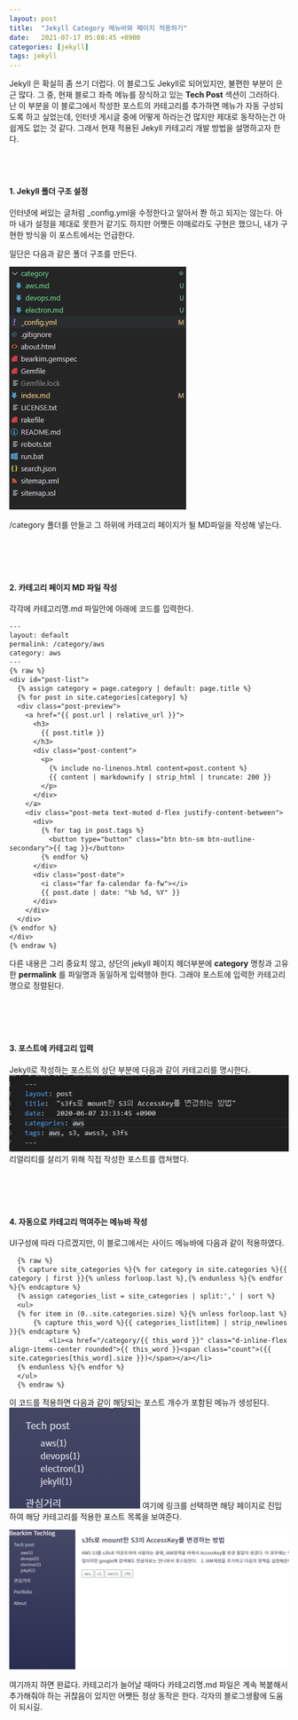 ```yaml
---
layout: post
title:  "Jekyll Category 메뉴바와 페이지 적용하기"
date:   2021-07-17 05:08:45 +0900
categories: [jekyll]
tags: jekyll
---
```


Jekyll 은 확실히 좀 쓰기 더럽다. 이 블로그도 Jekyll로 되어있지만, 불편한 부분이 은근 많다. 그 중, 현재 블로그 좌측 메뉴를 장식하고 있는 **Tech Post** 섹션이 그러하다. 
난 이 부분을 이 블로그에서 작성한 포스트의 카테고리를 추가하면 메뉴가 자동 구성되도록 하고 싶었는데, 인터넷 게시글 중에 어떻게 하라는건 많지만 제대로 동작하는건 아쉽게도 없는 것 같다. 그래서 현재 적용된 Jekyll 카테고리 개발 방법을 설명하고자 한다.

  
## &nbsp;
#### 1. Jekyll 폴더 구조 설정

인터넷에 써있는 글처럼 _config.yml을 수정한다고 알아서 쫜 하고 되지는 않는다.
아마 내가 설정을 제대로 못한거 같기도 하지만 어쨋든 야매로라도 구현은 했으니, 내가 구현한 방식을 이 포스트에서는 언급한다.

일단은 다음과 같은 폴더 구조를 만든다.

![category 폴더 구조](/assets/posts/2021-07-17/01.png)

/category 폴더를 만들고 그 하위에 카테고리 페이지가 될 MD파일을 작성해 넣는다.

# &nbsp;
#### 2. 카테고리 페이지 MD 파일 작성

각각에 카테고리명.md 파일안에 아래에 코드를 입력한다.
```
---
layout: default
permalink: /category/aws
category: aws
---
{% raw %}
<div id="post-list">
  {% assign category = page.category | default: page.title %}
  {% for post in site.categories[category] %}
  <div class="post-preview">
    <a href="{{ post.url | relative_url }}">
      <h3>
        {{ post.title }}
      </h3>
      <div class="post-content">
        <p>
          {% include no-linenos.html content=post.content %}
          {{ content | markdownify | strip_html | truncate: 200 }}
        </p> 
      </div>
    </a>
    <div class="post-meta text-muted d-flex justify-content-between">
      <div>
        {% for tag in post.tags %}
          <button type="button" class="btn btn-sm btn-outline-secondary">{{ tag }}</button>
        {% endfor %}
      </div>
      <div class="post-date">
        <i class="far fa-calendar fa-fw"></i>
        {{ post.date | date: "%b %d, %Y" }}
      </div>
    </div>
  </div> 
{% endfor %}
</div>
{% endraw %}
```

다른 내용은 그리 중요치 않고, 상단의 jekyll 페이지 헤더부분에 **category** 명칭과 고유한 **permalink** 를 파일명과 동일하게 입력행야 한다. 그래야 포스트에 입력한 카테고리명으로 정렬된다.

# &nbsp;
#### 3. 포스트에 카테고리 입력
Jekyll로 작성하는 포스트의 상단 부분에 다음과 같이 카테고리를 명시한다.
![post 상단 카테고리 입력](/assets/posts/2021-07-17/02.png)
리얼리티를 살리기 위해 직접 작성한 포스트를 캡쳐했다.


# &nbsp;
#### 4. 자동으로 카테고리 먹여주는 메뉴바 작성

UI구성에 따라 다르겠지만, 이 블로그에서는 사이드 메뉴바에 다음과 같이 적용하였다.
```
  {% raw %}
  {% capture site_categories %}{% for category in site.categories %}{{ category | first }}{% unless forloop.last %},{% endunless %}{% endfor %}{% endcapture %}
  {% assign categories_list = site_categories | split:',' | sort %}
  <ul>
  {% for item in (0..site.categories.size) %}{% unless forloop.last %}
      {% capture this_word %}{{ categories_list[item] | strip_newlines }}{% endcapture %}
          <li><a href="/category/{{ this_word }}" class="d-inline-flex align-items-center rounded">{{ this_word }}<span class="count">({{ site.categories[this_word].size }})</span></a></li>
  {% endunless %}{% endfor %}
  </ul>
  {% endraw %}
```


이 코드를 적용하면 다음과 같이 해당되는 포스트 개수가 포함된 메뉴가 생성된다.
![category 폴더 구조](/assets/posts/2021-07-17/03.png)
여기에 링크를 선택하면 해당 페이지로 진입하여 해당 카테고리를 적용한 포스트 목록을 보여준다.

![category 폴더 구조](/assets/posts/2021-07-17/04.png)

여기까지 하면 완료다. 카테고리가 늘어날 때마다 카테고리명.md 파일은 계속 복붙해서 추가해줘야 하는 귀찮음이 있지만 어쨋든 정상 동작은 한다. 각자의 블로그생활에 도움이 되시길.

